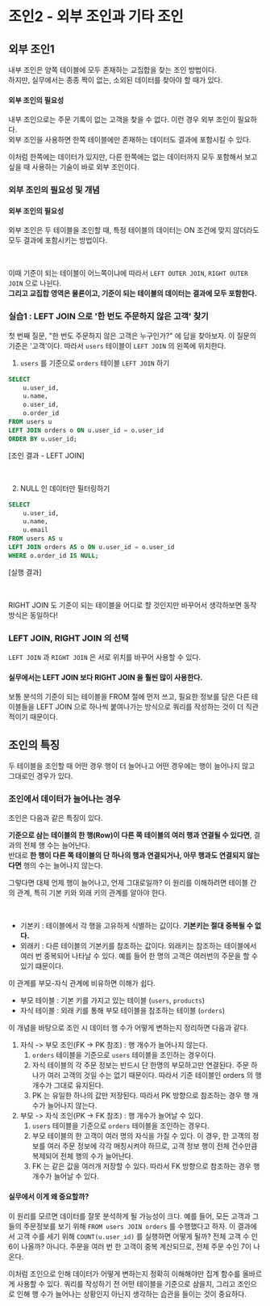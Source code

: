 # 조인2 - 외부 조인과 기타 조인

## 외부 조인1&#x20;

내부 조인은 양쪽 테이블에 모두 존재하는 교집합을 찾는 조인 방법이다. \
하지만, 실무에서는 종종 짝이 없는, 소외된 데이터를 찾아야 할 때가 있다.&#x20;

#### 외부 조인의 필요성&#x20;

내부 조인으로는 주문 기록이 없는 고객을 찾을 수 없다. 이런 경우 외부 조인이 필요하다. \
외부 조인을 사용하면 한쪽 테이블에만 존재하는 데이터도 결과에 포함시킬 수 있다.&#x20;

이처럼 한쪽에는 데이터가 있지만, 다른 한쪽에는 없는 데이터까지 모두 포함해서 보고 싶을 때 사용하는 기술이 바로 외부 조인이다.&#x20;

### 외부 조인의 필요성 및 개념&#x20;

#### 외부 조인의 필요성&#x20;

외부 조인은 두 테이블을 조인할 때, 특정 테이블의 데이터는 ON 조건에 맞지 않더라도 모두 결과에 포함시키는 방법이다.&#x20;

<figure><img src="../../../.gitbook/assets/스크린샷 2025-08-14 10.01.17.png" alt=""><figcaption></figcaption></figure>

이때 기준이 되는 테이블이 어느쪽이냐에 따라서 `LEFT OUTER JOIN`, `RIGHT OUTER JOIN` 으로 나뉜다. \
**그리고 교집합 영역은 물론이고, 기준이 되는 테이블의 데이터는 결과에 모두 포함한다.**&#x20;

### 실습1 : LEFT JOIN 으로 '한 번도 주문하지 않은 고객' 찾기&#x20;

첫 번째 질문, "한 번도 주문하지 않은 고객은 누구인가?" 에 답을 찾아보자. 이 질문의 기준은 '고객'이다. 따라서 `users` 테이블이 `LEFT JOIN` 의 왼쪽에 위치한다.&#x20;

1. `users` 를 기준으로 `orders` 테이블 `LEFT JOIN` 하기

```sql
SELECT
    u.user_id,
    u.name,
    o.user_id,
    o.order_id
FROM users u
LEFT JOIN orders o ON u.user_id = o.user_id
ORDER BY u.user_id;
```

\[조인 결과 - LEFT JOIN]&#x20;

<figure><img src="../../../.gitbook/assets/스크린샷 2025-08-14 10.05.01.png" alt="" width="563"><figcaption></figcaption></figure>

2. NULL 인 데이터만 필터링하기&#x20;

```sql
SELECT
    u.user_id,
    u.name,
    u.email
FROM users AS u
LEFT JOIN orders AS o ON u.user_id = o.user_id
WHERE o.order_id IS NULL;
```

\[실행 결과]&#x20;

<figure><img src="../../../.gitbook/assets/스크린샷 2025-08-14 10.06.39.png" alt=""><figcaption></figcaption></figure>

RIGHT JOIN 도 기준이 되는 테이블을 어디로 할 것인지만 바꾸어서 생각하보면 동작 방식은 동일하다!&#x20;

### LEFT JOIN, RIGHT JOIN 의 선택&#x20;

`LEFT JOIN` 과 `RIGHT JOIN` 은 서로 위치를 바꾸어 사용할 수 있다.&#x20;

#### 실무에서는 LEFT JOIN 보다 RIGHT JOIN 을 훨씬 많이 사용한다.&#x20;

보통 분석의 기준이 되는 테이블을 FROM 절에 먼저 쓰고, 필요한 정보를 담은 다른 테이블들을 LEFT JOIN 으로 하나씩 붙여나가는 방식으로 쿼리를 작성하는 것이 더 직관적이기 때문이다.&#x20;

## 조인의 특징&#x20;

두 테이블을 조인할 때 어떤 경우 행이 더 늘어나고 어떤 경우에는 행이 늘어나지 않고 그대로인 경우가 있다.&#x20;

### 조인에서 데이터가 늘어나는 경우&#x20;

조인은 다음과 같은 특징이 있다.&#x20;

**기준으로 삼는 테이블의 한 행(Row)이 다른 쪽 테이블의 여러 행과 연결될 수 있다면**, 결과의 전체 행 수는 늘어난다.\
반대로 **한 행이 다른 쪽 테이블의 단 하나의 행과 연결되거나, 아무 행과도 연결되지 않는다면** 행의 수는 늘어나지 않는다.

그렇다면 대체 언제 행이 늘어나고, 언제 그대로일까? 이 원리를 이해하려면 테이블 간의 관계, 특히 기본 키와 외래 키의 관계를 알아야 한다.&#x20;

<figure><img src="../../../.gitbook/assets/스크린샷 2025-08-14 10.14.31.png" alt=""><figcaption></figcaption></figure>

* 기본키 : 테이블에서 각 행을 고유하게 식별하는 값이다. **기본키는 절대 중복될 수 없다.**
* 외래키 : 다른 테이블의 기본키를 참조하는 값이다. 외래키는 참조하는 테이블에서 여러 번 중복되어 나타날 수 있다. 예를 들어 한 명의 고객은 여러번의 주문을 할 수 있기 떄문이다.&#x20;

이 관계를 부모-자식 관계에 비유하면 이해가 쉽다.&#x20;

* 부모 테이블 : 기본 키를 가지고 있는 테이블 (`users`, `products`)&#x20;
* 자식 테이블 : 외래 키를 통해 부모 테이블을 참조하는 테이블 (`orders`)

이 개념을 바탕으로 조인 시 데이터 행 수가 어떻게 변하는지 정리하면 다음과 같다.&#x20;

1. 자식 -> 부모 조인(FK -> PK 참조) : 행 개수가 늘어나지 않는다.&#x20;
   1. `orders` 테이블을 기준으로 `users` 테이블을 조인하는 경우이다.&#x20;
   2. 자식 테이블의 각 주문 정보는 반드시 단 한명의 부모하고만 연결된다. 주문 하나가 여러 고객의 것일 수는 없기 때문이다. 따라서 기준 테이블인 orders 의 행 개수가 그대로 유지된다.&#x20;
   3. PK 는 유일한 하나의 값만 저장된다. 따라서 PK 방향으로 참조하는 경우 행 개수가 늘어나지 않는다.&#x20;
2. 부모 -> 자식 조인(PK -> FK 참조) : 행 개수가 늘어날 수 있다.&#x20;
   1. `users` 테이블을 기준으로 `orders` 테이블을 조인하는 경우다.&#x20;
   2. 부모 테이블의 한 고객이 여러 명의 자식을 가질 수 있다. 이 경우, 한 고객의 정보를 여러 주문 정보에 각각 매칭시켜야 하므로, 고객 정보 행이 전체 건수만큼 복제되어 전체 행의 수가 늘어난다.&#x20;
   3. FK 는 같은 값을 여러개 저장할 수 있다. 따라서 FK 방향으로 참조하는 경우 행 개수가 늘어날 수 있다.&#x20;

#### 실무에서 이게 왜 중요할까?&#x20;

이 원리를 모르면 데이터를 잘못 분석하게 될 가능성이 크다. 예를 들어, 모든 고객과 그들의 주문정보를 보기 위해 `FROM users JOIN orders` 를 수행했다고 하자. 이 결과에서 고객 수를 세기 위해 `COUNT(u.user_id)` 를 실행하면 어떻게 될까? 전체 고객 수 인 6이 나올까? 아니다. 주문을 여러 번 한 고객이 중복 계산되므로, 전체 주문 수인 7이 나온다.&#x20;

이처럼 조인으로 인해 데이터가 어떻게 변하는지 정확히 이해해야만 집계 함수를 올바르게 사용할 수 있다. 쿼리를 작성하기 전 어떤 테이블을 기준으로 삼을지, 그리고 조인으로 인해 행 수가 늘어나는 상황인지 아닌지 생각하는 습관을 들이는 것이 중요하다.&#x20;
